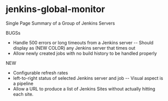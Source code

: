jenkins-global-monitor
======================

Single Page Summary of a Group of Jenkins Servers

BUGSs
- Handle 500 errors or long timeouts from a Jenkins server
-- Should display as (NEW COLOR) any Jenkins server that times out
- Allow newly created jobs with no build history to be handled properly

NEW 
- Configurable refresh rates
- left-to-right status of selected Jenkins server and job 
-- Visual aspect is a pipeline
- Allow a URL to produce a list of Jenkins Sites without actually hitting each site.






